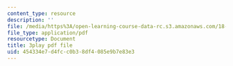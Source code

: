 ```yaml
---
content_type: resource
description: ''
file: /media/https%3A/open-learning-course-data-rc.s3.amazonaws.com/18-06sc-linear-algebra-fall-2011/454334e7d4fcc0b38df4085e9b7e83e3_QVKj3LADCnA.pdf
file_type: application/pdf
resourcetype: Document
title: 3play pdf file
uid: 454334e7-d4fc-c0b3-8df4-085e9b7e83e3
---
```

